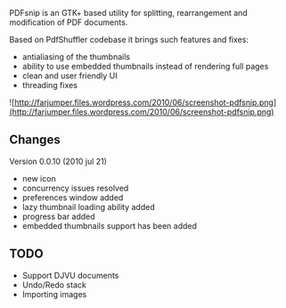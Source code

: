 PDFsnip is an GTK+ based utility for splitting, rearrangement and modification of PDF documents.

Based on PdfShuffler codebase it brings such features and fixes:
  * antialiasing of the thumbnails
  * ability to use embedded thumbnails instead of rendering full pages
  * clean and user friendly UI
  * threading fixes

![http://farjumper.files.wordpress.com/2010/06/screenshot-pdfsnip.png](http://farjumper.files.wordpress.com/2010/06/screenshot-pdfsnip.png)

## Changes ##

Version 0.0.10 (2010 jul 21)

  * new icon
  * concurrency issues resolved
  * preferences window added
  * lazy thumbnail loading ability added
  * progress bar added
  * embedded thumbnails support has been added

## TODO ##
  * Support DJVU documents
  * Undo/Redo stack
  * Importing images